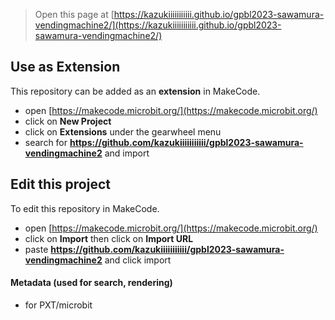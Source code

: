 
> Open this page at [https://kazukiiiiiiiiiii.github.io/gpbl2023-sawamura-vendingmachine2/](https://kazukiiiiiiiiiii.github.io/gpbl2023-sawamura-vendingmachine2/)

## Use as Extension

This repository can be added as an **extension** in MakeCode.

* open [https://makecode.microbit.org/](https://makecode.microbit.org/)
* click on **New Project**
* click on **Extensions** under the gearwheel menu
* search for **https://github.com/kazukiiiiiiiiiii/gpbl2023-sawamura-vendingmachine2** and import

## Edit this project

To edit this repository in MakeCode.

* open [https://makecode.microbit.org/](https://makecode.microbit.org/)
* click on **Import** then click on **Import URL**
* paste **https://github.com/kazukiiiiiiiiiii/gpbl2023-sawamura-vendingmachine2** and click import

#### Metadata (used for search, rendering)

* for PXT/microbit
<script src="https://makecode.com/gh-pages-embed.js"></script><script>makeCodeRender("{{ site.makecode.home_url }}", "{{ site.github.owner_name }}/{{ site.github.repository_name }}");</script>
